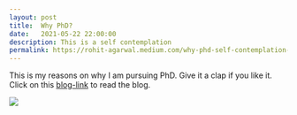 ```yaml
---
layout: post
title:  Why PhD?
date:   2021-05-22 22:00:00
description: This is a self contemplation
permalink: https://rohit-agarwal.medium.com/why-phd-self-contemplation-4c7fcfaae5be
---
```


This is my reasons on why I am pursuing PhD. Give it a clap if you like it. Click on this <a href="https://rohit-agarwal.medium.com/why-phd-self-contemplation-4c7fcfaae5be" target="blank">blog-link</a> to read the blog.

<div class="row mt-3">
    <div class="col-sm mt-3 mt-md-0">
        <img class="img-fluid rounded z-depth-1" src="{{ site.baseurl }}/assets/img/WhyPhd.jpg">
    </div>
</div>
